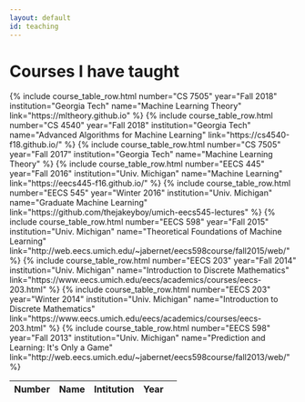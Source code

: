 ```yaml
---
layout: default
id: teaching
---
```


# Courses I have taught

<table class="highlight responsive-table">
  <thead>
    <tr>
      <th>Number</th>
      <th>Name</th>
      <th>Intitution</th>
      <th>Year</th>
      <th></th>
    </tr>
  </thead>

  <tbody>
    {% include course_table_row.html
      number="CS 7505"
      year="Fall 2018"
      institution="Georgia Tech"
      name="Machine Learning Theory"
      link="https://mltheory.github.io"
    %}
    {% include course_table_row.html
      number="CS 4540"
      year="Fall 2018"
      institution="Georgia Tech"
      name="Advanced Algorithms for Machine Learning"
      link="https://cs4540-f18.github.io/"
    %}
    {% include course_table_row.html
      number="CS 7505"
      year="Fall 2017"
      institution="Georgia Tech"
      name="Machine Learning Theory"
    %}
    {% include course_table_row.html
      number="EECS 445"
      year="Fall 2016"
      institution="Univ. Michigan"
      name="Machine Learning"
      link="https://eecs445-f16.github.io/"
    %}
    {% include course_table_row.html
      number="EECS 545"
      year="Winter 2016"
      institution="Univ. Michigan"
      name="Graduate Machine Learning"
      link="https://github.com/thejakeyboy/umich-eecs545-lectures"
    %}
    {% include course_table_row.html
      number="EECS 598"
      year="Fall 2015"
      institution="Univ. Michigan"
      name="Theoretical Foundations of Machine Learning"
      link="http://web.eecs.umich.edu/~jabernet/eecs598course/fall2015/web/"
    %}
    {% include course_table_row.html
      number="EECS 203"
      year="Fall 2014"
      institution="Univ. Michigan"
      name="Introduction to Discrete Mathematics"
      link="https://www.eecs.umich.edu/eecs/academics/courses/eecs-203.html"
    %}
    {% include course_table_row.html
      number="EECS 203"
      year="Winter 2014"
      institution="Univ. Michigan"
      name="Introduction to Discrete Mathematics"
      link="https://www.eecs.umich.edu/eecs/academics/courses/eecs-203.html"
    %}
    {% include course_table_row.html
      number="EECS 598"
      year="Fall 2013"
      institution="Univ. Michigan"
      name="Prediction and Learning: It's Only a Game"
      link="http://web.eecs.umich.edu/~jabernet/eecs598course/fall2013/web/"
    %}

  </tbody>
</table>
